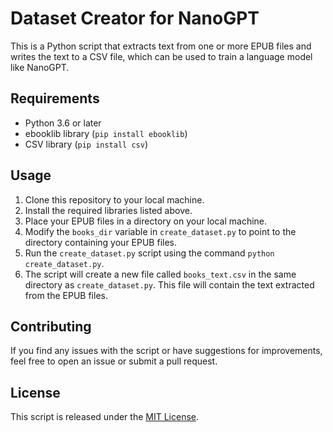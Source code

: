 # Dataset Creator for NanoGPT

This is a Python script that extracts text from one or more EPUB files and writes the text to a CSV file, which can be used to train a language model like NanoGPT.

## Requirements

* Python 3.6 or later
* ebooklib library (`pip install ebooklib`)
* CSV library (`pip install csv`)

## Usage

1. Clone this repository to your local machine.
2. Install the required libraries listed above.
3. Place your EPUB files in a directory on your local machine.
4. Modify the `books_dir` variable in `create_dataset.py` to point to the directory containing your EPUB files.
5. Run the `create_dataset.py` script using the command `python create_dataset.py`.
6. The script will create a new file called `books_text.csv` in the same directory as `create_dataset.py`. This file will contain the text extracted from the EPUB files.

## Contributing

If you find any issues with the script or have suggestions for improvements, feel free to open an issue or submit a pull request.

## License

This script is released under the [MIT License](https://opensource.org/licenses/MIT).

